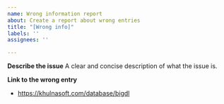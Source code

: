```yaml
---
name: Wrong information report
about: Create a report about wrong entries
title: "[Wrong info]"
labels: ''
assignees: ''

---
```


**Describe the issue**
A clear and concise description of what the issue is.

**Link to the wrong entry**
- https://khulnasoft.com/database/bigdl
